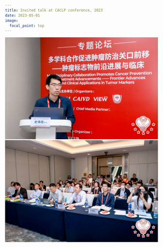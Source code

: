 ```yaml
---
title: Invited talk at CACLP conference, 2023
date: 2023-05-01
image:
  focal_point: top
---
```

![alt](01.jpg)
![alt](02.jpg)